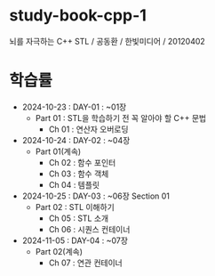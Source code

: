 # study-book-cpp-1
뇌를 자극하는 C++ STL / 공동환 / 한빛미디어 / 20120402

# 학습률
- 2024-10-23 : DAY-01 : ~01장
  - Part 01 : STL을 학습하기 전 꼭 알아야 할 C++ 문법
    - Ch 01 : 연산자 오버로딩
- 2024-10-24 : DAY-02 : ~04장
  - Part 01(계속)
    - Ch 02 : 함수 포인터
    - Ch 03 : 함수 객체
    - Ch 04 : 템플릿
- 2024-10-25 : DAY-03 : ~06장 Section 01
  - Part 02 : STL 이해하기
    - Ch 05 : STL 소개
    - Ch 06 : 시퀀스 컨테이너
- 2024-11-05 : DAY-04 : ~07장
  - Part 02(계속)
    - Ch 07 : 연관 컨테이너

